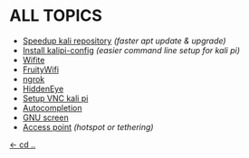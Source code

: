 # ALL TOPICS

 - [Speedup kali repository](https://kalipiconf.tk/topics/speed_up_kali_repositories)  *(faster apt update & upgrade)*
 - [Install kalipi-config](https://kalipiconf.tk/topics/kalipiconfig)  *(easier command line setup for kali pi)*
 - [Wifite](https://kalipiconf.tk/topics/wifite)
 - [FruityWifi](https://kalipiconf.tk/topics/fruitywifi)
 - [ngrok](https://kalipiconf.tk/topics/ngrok)
 - [HiddenEye](https://kalipiconf.tk/topics/hiddeneye)
 - [Setup VNC kali pi](https://kalipiconf.tk/topics/setupvnc)
 - [Autocompletion](https://kalipiconf.tk/topics/autocompletion)
 - [GNU screen](https://kalipiconf.tk/topics/gnuscreen)
 - [Access point](https://kalipiconf.tk/topics/accesspoint) *(hotspot or tethering)*
 
[<- cd ..](https://kalipiconf.tk)
